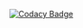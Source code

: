 [![Codacy Badge](https://app.codacy.com/project/badge/Grade/1dc4509d170d435fa75b904cd7bbbd61)](https://www.codacy.com/gl/maciej58/aoc2022/dashboard?utm_source=gitlab.com&amp;utm_medium=referral&amp;utm_content=maciej58/aoc2022&amp;utm_campaign=Badge_Grade)
